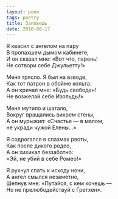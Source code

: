 ```yaml
---
layout: poem
tags: poetry
title: Заповедь
date: 2010-08-17
---
```


Я квасил с ангелом на пару<br>
В пропахшем дымом кабинете,<br>
И он сказал мне: «Вот что, парень!<br>
Не сотвори себе Джульетту!»<br>

Меня трясло. Я был на взводе,<br>
Как тот патрон в обойме кольта.<br>
А он кричал мне: «Будь свободен!<br>
Не возжелай себе Изольды!»<br>

Меня мутило и шатало,<br>
Вокруг вращались вихрем стены,<br>
А он мурыжил: «Счастье — в малом,<br>
не укради чужой Елены...»<br>

Я содрогался в спазмах рвоты,<br>
Как после дикого родео,<br>
А он хихикал беззаботно:<br>
«Эй, не убий в себе Ромео!»<br>

Я рухнул спать к исходу ночи,<br>
А ангел смылся незаметно,<br>
Шепнув мне: «Путайся, с кем хочешь —<br>
Но не прелюбодействуй с Гретхен».
